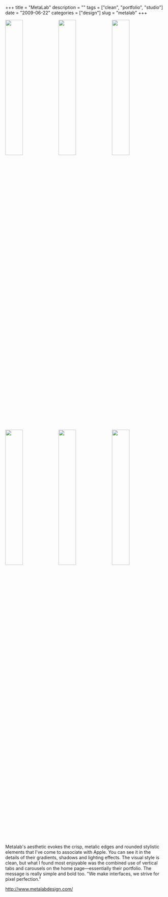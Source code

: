 +++
title = "MetaLab"
description = ""
tags = ["clean", "portfolio", "studio"]
date = "2009-06-22"
categories = ["design"]
slug = "metalab"
+++


<div id="screens-thumbs" class="clearfix mt1-5">
<a href="//media.konigi.com/design/metalab-1.jpg" class="group" rel="group"><img src="//media.konigi.com/design/metalab-1.png" alt="" class="thumb" style="width: 33%; max-width: 33%;padding: 0 1px 1px 0" /></a><a href="//media.konigi.com/design/metalab-2.jpg" class="group" rel="group"><img src="//media.konigi.com/design/metalab-2.png" alt="" class="thumb" style="width: 33%; max-width: 33%;padding: 0 1px 1px 0" /></a><a href="//media.konigi.com/design/metalab-3.jpg" class="group" rel="group"><img src="//media.konigi.com/design/metalab-3.png" alt="" class="thumb" style="width: 33%; max-width: 33%;padding: 0 1px 1px 0" /></a><a href="//media.konigi.com/design/metalab-4.jpg" class="group" rel="group"><img src="//media.konigi.com/design/metalab-4.png" alt="" class="thumb" style="width: 33%; max-width: 33%;padding: 0 1px 1px 0" /></a><a href="//media.konigi.com/design/metalab-5.jpg" class="group" rel="group"><img src="//media.konigi.com/design/metalab-5.png" alt="" class="thumb" style="width: 33%; max-width: 33%;padding: 0 1px 1px 0" /></a><a href="//media.konigi.com/design/metalab-6.jpg" class="group" rel="group"><img src="//media.konigi.com/design/metalab-6.png" alt="" class="thumb" style="width: 33%; max-width: 33%;padding: 0 1px 1px 0" /></a>
</div>   
<p>Metalab's aesthetic evokes the crisp, metalic edges and rounded stylistic elements that I've come to associate with Apple. You can see it in the details of their gradients, shadows and lighting effects. The visual style is clean, but what I found most enjoyable was the combined use of vertical tabs and carousels on the home page&#8212;essentially their portfolio. The message is really simple and bold too. "We make interfaces, we strive for pixel perfection."</p>
<p><a href="http://www.metalabdesign.com/">http://www.metalabdesign.com/</a></p>  
